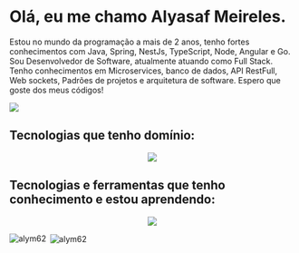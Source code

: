 # Olá, eu me chamo Alyasaf Meireles.

<p>
Estou no mundo da programação a mais de 2 anos, tenho fortes conhecimentos com Java, Spring, NestJs, TypeScript, Node, Angular e Go. 
Sou Desenvolvedor de Software, atualmente atuando como Full Stack. Tenho conhecimentos em Microservices, banco de dados, API RestFull, Web sockets, Padrões de projetos e arquitetura de software. Espero que goste dos meus códigos!
</p>

<p>
  <a href="https://www.linkedin.com/in/alyasaf/">
   <img src="https://skillicons.dev/icons?i=linkedin">
 </a>
<!--  <a href="https://x.com/alyasafdev">
  <img src="https://skillicons.dev/icons?i=twitter">
 </a> -->
</p>



## Tecnologias que tenho domínio:
<p align="center">
  <a href="https://skillicons.dev">
    <img src="https://skillicons.dev/icons?i=java,spring,js,nodejs,ts,nestjs,angular,postgres,docker,mongodb,kafka,rabbitmq,aws,git&perline=6" />
  </a>
</p>


## Tecnologias e ferramentas que tenho conhecimento e estou aprendendo:
<p align="center">
  <a href="https://skillicons.dev">
    <img src="https://skillicons.dev/icons?i=go,kubernetes,terraform" />
  </a>
</p>

<p><img align="left" src="https://github-readme-stats.vercel.app/api/top-langs?username=alym62&show_icons=true&locale=en&layout=compact" alt="alym62" /></p>

<p>&nbsp;<img align="center" src="https://github-readme-stats.vercel.app/api?username=alym62&show_icons=true&locale=en" alt="alym62" /></p>



